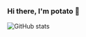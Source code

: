 ### Hi there, I'm potato 👋


![GitHub stats](https://github-readme-stats.vercel.app/api?username=badassorange&show_icons=true&theme=dark&count_private=true)
